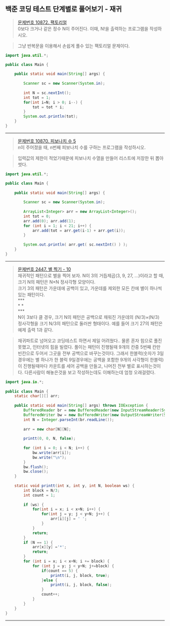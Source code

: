 ## 백준 코딩 테스트 단계별로 풀어보기 - 재귀

>[문제번호 10872. 팩토리얼](https://www.acmicpc.net/problem/10872)   
>0보다 크거나 같은 정수 N이 주어진다. 이때, N!을 출력하는 프로그램을 작성하시오.

> 그냥 반복문을 이용해서 손쉽게 풀수 있는 팩토리얼 문제이다.
```JAVA
import java.util.*;

public class Main {
    
    public static void main(String[] args) {
    
        Scanner sc = new Scanner(System.in);
        
        int N = sc.nextInt();
        int tot = 1;
        for(int i=N; i > 0; i--) {
            tot = tot * i;
        }
        System.out.println(tot);
    }
}
```
---
>[문제번호 10870. 피보나치 수 5](https://www.acmicpc.net/problem/10870)   
>n이 주어졌을 때, n번째 피보나치 수를 구하는 프로그램을 작성하시오.

> 입력값의 제한이 적었기때문에 피보나치 수열을 만들어 리스트에 저장한 뒤 뽑아썻다.
```JAVA
import java.util.*;

public class Main {
    
    public static void main(String[] args) {
    
        Scanner sc = new Scanner(System.in);
        
        ArrayList<Integer> arr = new ArrayList<Integer>();
        int tot = 0;
        arr.add(0); arr.add(1);
        for (int i = 1; i < 21; i++) {
            arr.add(tot = arr.get(i-1) + arr.get(i));
        }
        
        System.out.println( arr.get( sc.nextInt() ) );
    }
}
```
---
>[문제번호 2447. 별 찍기 - 10](https://www.acmicpc.net/problem/2447)   
>재귀적인 패턴으로 별을 찍어 보자. N이 3의 거듭제곱(3, 9, 27, ...)이라고 할 때, 크기 N의 패턴은 N×N 정사각형 모양이다.<br>크기 3의 패턴은 가운데에 공백이 있고, 가운데를 제외한 모든 칸에 별이 하나씩 있는 패턴이다.<br>\*\*\*<br>\* \*<br>\*\*\*<br>N이 3보다 클 경우, 크기 N의 패턴은 공백으로 채워진 가운데의 (N/3)×(N/3) 정사각형을 크기 N/3의 패턴으로 둘러싼 형태이다. 예를 들어 크기 27의 패턴은 예제 출력 1과 같다.

> 재귀파트로 넘어오고 코딩테스트 하면서 제일 어려웠다.. 물론 혼자 힘으로 풀진 못했고, 인터넷의 힘을 빌렸다.
풀이는 패턴이 진행될때 9개의 칸중 5번째 칸만 빈칸으로 두어서 그곳을 전부 공백으로 바꾸는것이다. 그래서 한블럭(숫자가 3일경우에는 별 하나가 한 블럭 9일경우에는 공백을 포함한 9개의 사각형이 한블럭)이 진행될때마다 카운트를 세어 공백을 만들고, 나머진 전부 별로 표시하는것이다. 다른사람이 해놓은것을 보고 작성하는데도 이해하는데 엄청 오래걸렸다.
```JAVA
import java.io.*;
 
public class Main {
	static char[][] arr;
 
	public static void main(String[] args) throws IOException {
		BufferedReader br = new BufferedReader(new InputStreamReader(System.in));
		BufferedWriter bw = new BufferedWriter(new OutputStreamWriter(System.out));
		int N = Integer.parseInt(br.readLine());
 
		arr = new char[N][N];
        
		printt(0, 0, N, false);
 
		for (int i = 0; i < N; i++) {
			bw.write(arr[i]);
			bw.write("\n");
		}
		bw.flush();
		bw.close();
	}
 
	static void printt(int x, int y, int N, boolean ws) {
		int block = N/3;
		int count = 1;
		
		if (ws) {
			for(int i = x; i < x+N; i++) {
				for(int j = y; j < y+N; j++) {
					arr[i][j] = ' ';
				}
			}
			return;
		}
		if (N == 1) {
			arr[x][y] ='*';
			return;
		}
		for (int i = x; i < x+N; i += block) {
			for (int j = y; j < y+N; j+=block) {
				if(count == 5) {
					printt(i, j, block, true);
				}else {
					printt(i, j, block, false);
				}
				count++;
			}
		}
	} 
}
```
---
